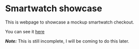 # Smartwatch showcase

This is webpage to showcase a mockup smartwatch checkout.

You can see it [here](https://shivaprakash-sudo.github.io/smartwatch-showcase/)

<strong><em>Note:</em></strong> This is still incomplete, I will be coming to do this later.